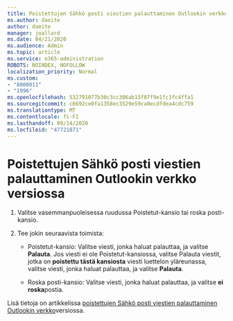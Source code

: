 ```yaml
---
title: Poistettujen Sähkö posti viestien palauttaminen Outlookin verkko versiossa
ms.author: daeite
author: daeite
manager: joallard
ms.date: 04/21/2020
ms.audience: Admin
ms.topic: article
ms.service: o365-administration
ROBOTS: NOINDEX, NOFOLLOW
localization_priority: Normal
ms.custom:
- "8000011"
- "1996"
ms.openlocfilehash: 532791077b30c3cc306ab15f87f9e1fc1fc4ffa1
ms.sourcegitcommit: c6692ce0fa1358ec3529e59ca0ecdfdea4cdc759
ms.translationtype: MT
ms.contentlocale: fi-FI
ms.lasthandoff: 09/14/2020
ms.locfileid: "47721871"
---
```

# <a name="recover-deleted-email-in-outlook-on-the-web"></a>Poistettujen Sähkö posti viestien palauttaminen Outlookin verkko versiossa

1. Valitse vasemmanpuoleisessa ruudussa Poistetut-kansio tai roska posti-kansio.

2. Tee jokin seuraavista toimista:

    - Poistetut-kansio: Valitse viesti, jonka haluat palauttaa, ja valitse **Palauta**. Jos viesti ei ole Poistetut-kansiossa, valitse Palauta viestit, jotka on **poistettu tästä kansiosta** viesti luettelon yläreunassa, valitse viesti, jonka haluat palauttaa, ja valitse **Palauta**.

    - Roska posti-kansio: Valitse viesti, jonka haluat palauttaa, ja valitse **ei roska**postia.

Lisä tietoja on artikkelissa [poistettujen Sähkö posti viestien palauttaminen Outlookin verkko](https://support.office.com/article/a8ca78ac-4721-4066-95dd-571842e9fb11)versiossa.